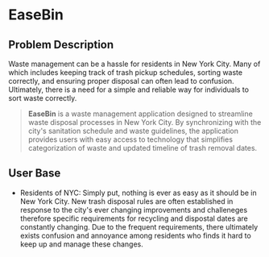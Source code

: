 # EaseBin

## Problem Description

Waste management can be a hassle for residents in New York City. Many of which includes keeping track of trash pickup schedules, sorting waste correctly, and ensuring proper disposal can often lead to confusion. Ultimately, there is a need for a simple and reliable way for individuals to sort waste correctly.

> **EaseBin** is a waste management application designed to streamline waste disposal processes in New York City. By synchronizing with the city's sanitation schedule and waste guidelines, the application provides users with easy access to technology that simplifies categorization of waste and updated timeline of trash removal dates.

## User Base

- Residents of NYC: Simply put, nothing is ever as easy as it should be in New York City. New trash disposal rules are often established in response to the city's ever changing improvements and challeneges therefore specific requirements for recycling and dispostal dates are constantly changing. Due to the frequent requirements, there ultimately exists confusion and annoyance among residents who finds it hard to keep up and manage these changes.
